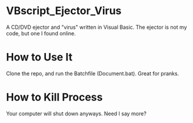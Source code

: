 # VBscript_Ejector_Virus
A CD/DVD ejector and "virus" written in Visual Basic. The ejector is not my code, but one I found online.
# How to Use It
Clone the repo, and run the Batchfile (Document.bat).
Great for pranks.
# How to Kill Process
Your computer will shut down anyways. Need I say more?
